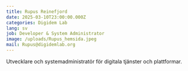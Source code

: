 ```yaml
---
title: Rupus Reinefjord
date: 2025-03-10T23:00:00.000Z
categories: Digidem Lab
lang: sv
job: Developer & System Administrator
image: /uploads/Rupus_hemsida.jpeg
mail: Rupus@digidemlab.org
---
```


Utvecklare och systemadministratör för digitala tjänster och plattformar.

